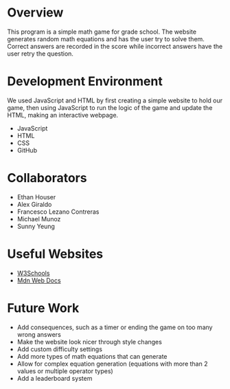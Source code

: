 # Overview

This program is a simple math game for grade school. The website generates random math equations and has the user try to solve them. Correct answers are recorded in the score while incorrect answers have the user retry the question.


# Development Environment

We used JavaScript and HTML by first creating a simple website to hold our game, then using JavaScript to run the logic of the game and update the HTML, making an interactive webpage.

* JavaScript
* HTML
* CSS
* GitHub

# Collaborators

* Ethan Houser
* Alex Giraldo
* Francesco Lezano Contreras
* Michael Munoz
* Sunny Yeung

# Useful Websites

* [W3Schools](https://www.w3schools.com/js/)
* [Mdn Web Docs](https://developer.mozilla.org/en-US/docs/Web/HTML/Element/button)

# Future Work

* Add consequences, such as a timer or ending the game on too many wrong answers
* Make the website look nicer through style changes
* Add custom difficulty settings
* Add more types of math equations that can generate
* Allow for complex equation generation (equations with more than 2 values or multiple operator types)
* Add a leaderboard system